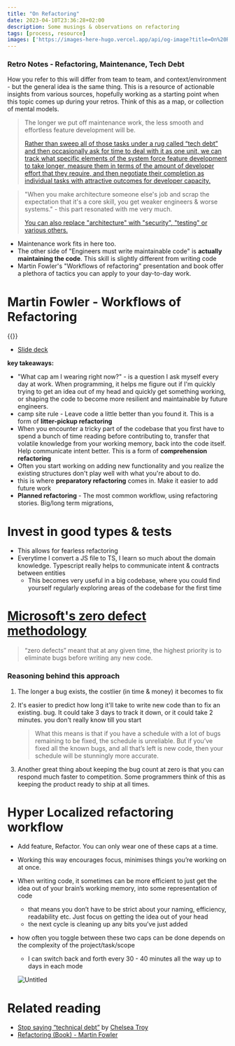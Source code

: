 ```yaml
---
title: "On Refactoring"
date: 2023-04-10T23:36:28+02:00
description: Some musings & observations on refactoring
tags: [process, resource]
images: ['https://images-here-hugo.vercel.app/api/og-image?title=On%20Refactoring']
---
```


### Retro Notes - Refactoring, Maintenance, Tech Debt

How you refer to this will differ from team to team, and context/environment - but the general idea is the same thing. This is a resource of actionable insights from various sources, hopefully working as a starting point when this topic comes up during your retros. Think of this as a map, or collection of mental models.

> The longer we put off maintenance work, the less smooth and effortless feature development will be.
> 
> 
> [Rather than sweep all of those tasks under a rug called “tech debt” and then occasionally ask for time to deal with it as one unit, we can track what specific elements of the system force feature development to take longer, measure them in terms of the amount of developer effort that they require, and then negotiate their completion as individual tasks with attractive outcomes for developer capacity.](https://readwise.io/reader/shared/01gtfph72hmfn4y73wsbk4pr0k)
> 

> "When you make architecture someone else's job and scrap the expectation that it's a core skill, you get weaker engineers & worse systems." - this part resonated with me very much.
> 
> 
> [You can also replace "architecture" with "security", "testing" or various others.](https://readwise.io/reader/shared/01gv4fga0fc1a1ks8e4skcbp0f)
> 
- Maintenance work fits in here too.
- The other side of "Engineers must write maintainable code" is **actually maintaining the code**. This skill is slightly different from writing code
- Martin Fowler's "Workflows of refactoring" presentation and book offer a plethora of tactics you can apply to your day-to-day work.

# Martin Fowler - Workflows of Refactoring

{{<youtube vqEg37e4Mkw>}}

- [Slide deck](https://www.martinfowler.com/articles/workflowsOfRefactoring/)

**key takeaways:**

- "What cap am I wearing right now?" - is a question I ask myself every day at work. When programming, it helps me figure out if I'm quickly trying to get an idea out of my head and quickly get something working, or shaping the code to become more resilient and maintainable by future engineers.
- camp site rule - Leave code a little better than you found it. This is a form of **litter-pickup refactoring**
- When you encounter a tricky part of the codebase that you first have to spend a bunch of time reading before contributing to, transfer that volatile knowledge from your working memory, back into the code itself. Help communicate intent better. This is a form of **comprehension refactoring**
- Often you start working on adding new functionality and you realize the existing structures don't play well with what you're about to do.
- this is where **preparatory refactoring** comes in. Make it easier to add future work
- **Planned refactoring** - The most common workflow, using refactoring stories. Big/long term migrations,

# Invest in good types & tests

- This allows for fearless refactoring
- Everytime I convert a JS file to TS, I learn so much about the domain knowledge. Typescript really helps to communicate intent & contracts between entities
    - This becomes very useful in a big codebase, where you could find yourself regularly exploring areas of the codebase for the first time

# [Microsoft's zero defect methodology](https://readwise.io/reader/shared/01gv5748ynxtnb274mmwa0500t)

> “zero defects” meant that at any given time, the highest priority is to eliminate bugs before writing any new code.
> 

### Reasoning behind this approach

1. The longer a bug exists, the costlier (in time & money) it becomes to fix
2. It's easier to predict how long it'll take to write new code than to fix an existing. bug. It could take 3 days to track it down, or it could take 2 minutes. you don't really know till you start
    
    > What this means is that if you have a schedule with a lot of bugs remaining to be fixed, the schedule is unreliable. But if you’ve fixed all the known bugs, and all that’s left is new code, then your schedule will be stunningly more accurate.
    > 
3. Another great thing about keeping the bug count at zero is that you can respond much faster to competition. Some programmers think of this as keeping the product ready to ship at all times.

# Hyper Localized refactoring workflow

- Add feature, Refactor. You can only wear one of these caps at a time.
- Working this way encourages focus, minimises things you’re working on at once.
- When writing code, it sometimes can be more efficient to just get the idea out of your brain’s working memory, into some representation of code
    - that means you don’t have to be strict about your naming, efficiency, readability etc. Just focus on getting the idea out of your head
    - the next cycle is cleaning up any bits you’ve just added
- how often you toggle between these two caps can be done depends on the complexity of the project/task/scope
    - I can switch back and forth every 30 - 40 minutes all the way up to days in each mode
    
    ![Untitled](https://res.cloudinary.com/hokaspokas/image/upload/v1681162730/here-hugo/ref_n85xf4.jpg)
    

# Related reading

- [Stop saying “technical debt”](https://readwise.io/reader/shared/01gtfph72hmfn4y73wsbk4pr0k) by [Chelsea Troy](https://stackoverflow.blog/author/chelsea-troy/)
- [Refactoring (Book) - Martin Fowler](https://www.oreilly.com/library/view/refactoring-improving-the/9780134757681/)